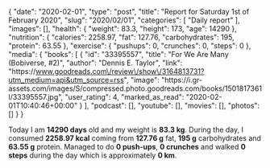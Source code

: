 {
    "date": "2020-02-01",
    "type": "post",
    "title": "Report for Saturday 1st of February 2020",
    "slug": "2020\/02\/01",
    "categories": [
        "Daily report"
    ],
    "images": [],
    "health": {
        "weight": 83.3,
        "height": 173,
        "age": 14290
    },
    "nutrition": {
        "calories": 2258.97,
        "fat": 127.76,
        "carbohydrates": 195,
        "protein": 63.55
    },
    "exercise": {
        "pushups": 0,
        "crunches": 0,
        "steps": 0
    },
    "media": {
        "books": [
            {
                "id": "33395557",
                "title": "For We Are Many (Bobiverse, #2)",
                "author": "Dennis E. Taylor",
                "link": "https:\/\/www.goodreads.com\/review\/show\/3164813731?utm_medium=api&utm_source=rss",
                "image": "https:\/\/i.gr-assets.com\/images\/S\/compressed.photo.goodreads.com\/books\/1501817361l\/33395557.jpg",
                "user_rating": 4,
                "marked_as_read": "2020-02-01T10:40:46+00:00"
            }
        ],
        "podcast": [],
        "youtube": [],
        "movies": [],
        "photos": []
    }
}

Today I am <strong>14290 days</strong> old and my weight is <strong>83.3 kg</strong>. During the day, I consumed <strong>2258.97 kcal</strong> coming from <strong>127.76 g</strong> fat, <strong>195 g</strong> carbohydrates and <strong>63.55 g</strong> protein. Managed to do <strong>0 push-ups</strong>, <strong>0 crunches</strong> and walked <strong>0 steps</strong> during the day which is approximately <strong>0 km</strong>.